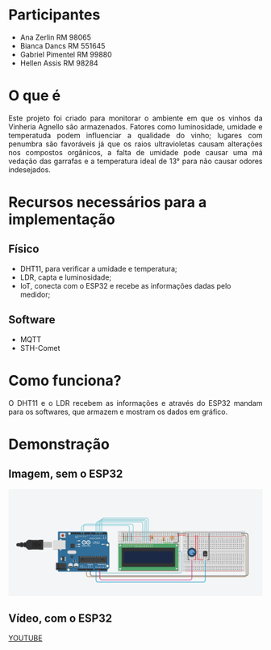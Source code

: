 # Participantes
- Ana Zerlin            RM 98065
- Bianca Dancs          RM 551645
- Gabriel Pimentel      RM 99880
- Hellen Assis          RM 98284

# O que é
<div align="justify">Este projeto foi criado para monitorar o ambiente em que os vinhos da Vinheria Agnello são armazenados. Fatores como luminosidade, umidade e temperatuda podem influenciar a qualidade do vinho; lugares com penumbra são favoráveis já que os raios ultravioletas causam alterações nos compostos orgânicos, a falta de umidade pode causar uma má vedação das garrafas e a temperatura ideal de 13° para não causar odores indesejados.</div>

# Recursos necessários para a implementação

## Físico
- DHT11, para verificar a umidade e temperatura;
- LDR, capta e luminosidade;
- IoT, conecta com o ESP32 e recebe as informações dadas pelo medidor;

## Software
- MQTT
- STH-Comet

# Como funciona?
<div align="justify">O DHT11 e o LDR recebem as informações e através do ESP32 mandam para os softwares, que armazem e mostram os dados em gráfico.</div>

# Demonstração

## Imagem, sem o ESP32
![Foto da demonstração do funcionamento sem o ESP32, no tinkercad](exemplo.png)

## Vídeo, com o ESP32
[YOUTUBE](https://www.youtube.com/watch?v=64VOE39yQIc)